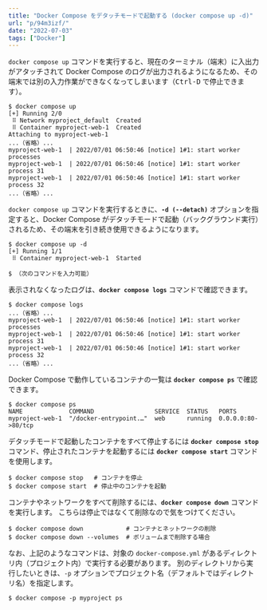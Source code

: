 ```yaml
---
title: "Docker Compose をデタッチモードで起動する (docker compose up -d)"
url: "p/94m3izf/"
date: "2022-07-03"
tags: ["Docker"]
---
```


`docker compose up` コマンドを実行すると、現在のターミナル（端末）に入出力がアタッチされて Docker Compose のログが出力されるようになるため、その端末では別の入力作業ができなくなってしまいます（<kbd>Ctrl-D</kbd> で停止できます）。

```console
$ docker compose up
[+] Running 2/0
 ⠿ Network myproject_default  Created
 ⠿ Container myproject-web-1  Created
Attaching to myproject-web-1
...（省略）...
myproject-web-1  | 2022/07/01 06:50:46 [notice] 1#1: start worker processes
myproject-web-1  | 2022/07/01 06:50:46 [notice] 1#1: start worker process 31
myproject-web-1  | 2022/07/01 06:50:46 [notice] 1#1: start worker process 32
...（省略）...
```

`docker compose up` コマンドを実行するときに、__`-d (--detach)`__ オプションを指定すると、Docker Compose がデタッチモードで起動（バックグラウンド実行）されるため、その端末を引き続き使用できるようになります。

```console
$ docker compose up -d
[+] Running 1/1
 ⠿ Container myproject-web-1  Started

$ （次のコマンドを入力可能）
```

表示されなくなったログは、__`docker compose logs`__ コマンドで確認できます。

```console
$ docker compose logs
...（省略）...
myproject-web-1  | 2022/07/01 06:50:46 [notice] 1#1: start worker processes
myproject-web-1  | 2022/07/01 06:50:46 [notice] 1#1: start worker process 31
myproject-web-1  | 2022/07/01 06:50:46 [notice] 1#1: start worker process 32
...（省略）...
```

Docker Compose で動作しているコンテナの一覧は __`docker compose ps`__ で確認できます。

```console
$ docker compose ps
NAME             COMMAND                 SERVICE  STATUS   PORTS
myproject-web-1  "/docker-entrypoint.…"  web      running  0.0.0.0:80->80/tcp
```

デタッチモードで起動したコンテナをすべて停止するには __`docker compose stop`__ コマンド、停止されたコンテナを起動するには __`docker compose start`__ コマンドを使用します。

```console
$ docker compose stop   # コンテナを停止
$ docker compose start  # 停止中のコンテナを起動
```

コンテナやネットワークをすべて削除するには、__`docker compose down`__ コマンドを実行します。
こちらは停止ではなくて削除なので気をつけてください。

```console
$ docker compose down            # コンテナとネットワークの削除
$ docker compose down --volumes  # ボリュームまで削除する場合
```

なお、上記のようなコマンドは、対象の `docker-compose.yml` があるディレクトリ内（プロジェクト内）で実行する必要があります。
別のディレクトリから実行したいときは、`-p` オプションでプロジェクト名（デフォルトではディレクトリ名）を指定します。

```console
$ docker compose -p myproject ps
```

